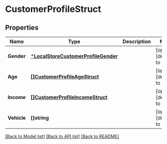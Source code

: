 # CustomerProfileStruct

## Properties
Name | Type | Description | Notes
------------ | ------------- | ------------- | -------------
**Gender** | [***LocalStoreCustomerProfileGender**](LocalStoreCustomerProfileGender.md) |  | [optional] [default to null]
**Age** | [**[]CustomerProfileAgeStruct**](customer_profile_age_struct.md) |  | [optional] [default to null]
**Income** | [**[]CustomerProfileIncomeStruct**](customer_profile_income_struct.md) |  | [optional] [default to null]
**Vehicle** | **[]string** |  | [optional] [default to null]

[[Back to Model list]](../README.md#documentation-for-models) [[Back to API list]](../README.md#documentation-for-api-endpoints) [[Back to README]](../README.md)


